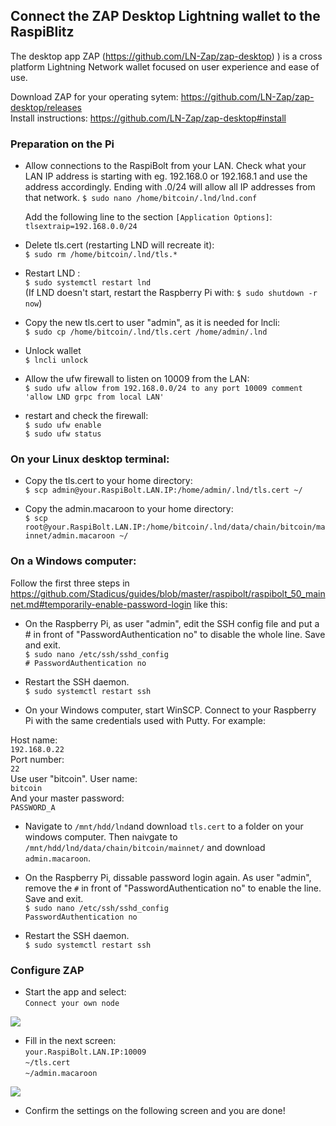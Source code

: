 

## Connect the ZAP Desktop Lightning wallet to the RaspiBlitz

The desktop app ZAP (https://github.com/LN-Zap/zap-desktop)
) is a cross platform Lightning Network wallet focused on user experience and ease of use.

Download ZAP for your operating sytem:
https://github.com/LN-Zap/zap-desktop/releases  
Install instructions: https://github.com/LN-Zap/zap-desktop#install


### Preparation on the Pi

* Allow connections to the RaspiBolt from your LAN. Check what your LAN IP address is starting with eg. 192.168.0 or 192.168.1 and use the address accordingly. Ending with .0/24 will allow all IP addresses from that network.
    `$ sudo nano /home/bitcoin/.lnd/lnd.conf`  

    Add the following line to the section `[Application Options]`:  
  ```tlsextraip=192.168.0.0/24```
  
* Delete tls.cert (restarting LND will recreate it):  
    `$ sudo rm /home/bitcoin/.lnd/tls.*`

* Restart LND :  
  `$ sudo systemctl restart lnd`  
(If LND doesn't start, restart the Raspberry Pi with: `$ sudo shutdown -r now`)

* Copy the new tls.cert to user "admin", as it is needed for lncli:  
    `$ sudo cp /home/bitcoin/.lnd/tls.cert /home/admin/.lnd`

* Unlock wallet  
  `$ lncli unlock` 

* Allow the ufw firewall to listen on 10009 from the LAN:  
  `$ sudo ufw allow from 192.168.0.0/24 to any port 10009 comment 'allow LND grpc from local LAN'`

 * restart and check the firewall:  
  `$ sudo ufw enable`  
  `$ sudo ufw status`


### On your Linux desktop terminal:  

* Copy the tls.cert to your home directory:  
  `$ scp admin@your.RaspiBolt.LAN.IP:/home/admin/.lnd/tls.cert ~/`

* Copy the admin.macaroon to your home directory:  
`$ scp root@your.RaspiBolt.LAN.IP:/home/bitcoin/.lnd/data/chain/bitcoin/mainnet/admin.macaroon ~/`

### On a Windows computer:

Follow the first three steps in https://github.com/Stadicus/guides/blob/master/raspibolt/raspibolt_50_mainnet.md#temporarily-enable-password-login like this:
* On the Raspberry Pi, as user "admin", edit the SSH config file and put a # in front of "PasswordAuthentication no" to disable the whole line. Save and exit.  
`$ sudo nano /etc/ssh/sshd_config`  
`# PasswordAuthentication no`

* Restart the SSH daemon.  
`$ sudo systemctl restart ssh`

* On your Windows computer, start WinSCP. Connect to your Raspberry Pi with the same credentials used with Putty. For example:

Host name:  
`192.168.0.22`  
Port number:  
`22`  
Use user "bitcoin". User name:  
`bitcoin`  
And your master password:  
`PASSWORD_A`

* Navigate to `/mnt/hdd/lnd`and download `tls.cert` to a folder on your windows computer. Then naivgate to `/mnt/hdd/lnd/data/chain/bitcoin/mainnet/` and download `admin.macaroon`. 

* On the Raspberry Pi, dissable password login again. As user "admin", remove the `#` in front of "PasswordAuthentication no" to enable the line. Save and exit.    
`$ sudo nano /etc/ssh/sshd_config`  
`PasswordAuthentication no`

* Restart the SSH daemon.  
`$ sudo systemctl restart ssh`

### Configure ZAP

* Start the app and select:  
```Connect your own node```

![](zap1.png)


* Fill in the next screen:  
`your.RaspiBolt.LAN.IP:10009`  
`~/tls.cert`  
`~/admin.macaroon`  

![](zap2.png)

* Confirm the settings on the following screen and you are done!

